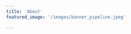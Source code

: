 ```yaml
---
title: 'About'
featured_image: '/images/banner_pipeline.jpeg'

---
```


<!-- Content is driven by data/about.yaml -->

